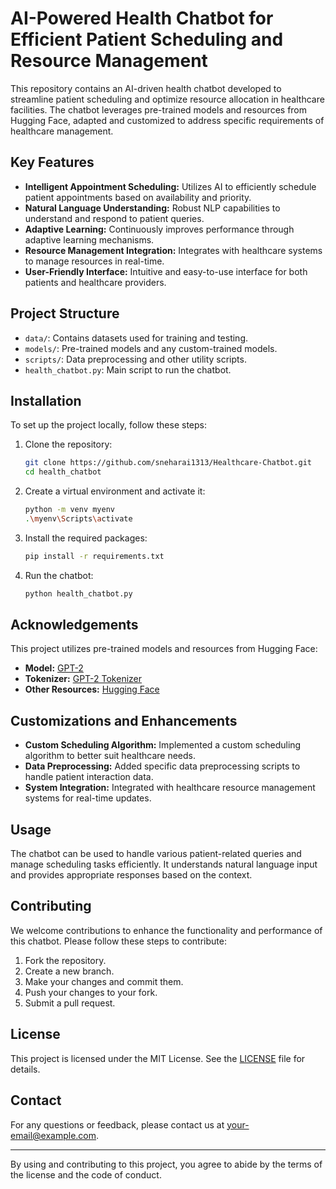# AI-Powered Health Chatbot for Efficient Patient Scheduling and Resource Management

This repository contains an AI-driven health chatbot developed to streamline patient scheduling and optimize resource allocation in healthcare facilities. The chatbot leverages pre-trained models and resources from Hugging Face, adapted and customized to address specific requirements of healthcare management.

## Key Features

- **Intelligent Appointment Scheduling:** Utilizes AI to efficiently schedule patient appointments based on availability and priority.
- **Natural Language Understanding:** Robust NLP capabilities to understand and respond to patient queries.
- **Adaptive Learning:** Continuously improves performance through adaptive learning mechanisms.
- **Resource Management Integration:** Integrates with healthcare systems to manage resources in real-time.
- **User-Friendly Interface:** Intuitive and easy-to-use interface for both patients and healthcare providers.

## Project Structure

- `data/`: Contains datasets used for training and testing.
- `models/`: Pre-trained models and any custom-trained models.
- `scripts/`: Data preprocessing and other utility scripts.
- `health_chatbot.py`: Main script to run the chatbot.

## Installation

To set up the project locally, follow these steps:

1. Clone the repository:
    ```bash
    git clone https://github.com/sneharai1313/Healthcare-Chatbot.git
    cd health_chatbot
    ```

2. Create a virtual environment and activate it:
    ```bash
    python -m venv myenv
    .\myenv\Scripts\activate
    ```

3. Install the required packages:
    ```bash
    pip install -r requirements.txt
    ```

4. Run the chatbot:
    ```bash
    python health_chatbot.py
    ```

## Acknowledgements

This project utilizes pre-trained models and resources from Hugging Face:

- **Model:** [GPT-2](https://huggingface.co/gpt2)
- **Tokenizer:** [GPT-2 Tokenizer](https://huggingface.co/gpt2/tokenizer)
- **Other Resources:** [Hugging Face](https://huggingface.co/)

## Customizations and Enhancements

- **Custom Scheduling Algorithm:** Implemented a custom scheduling algorithm to better suit healthcare needs.
- **Data Preprocessing:** Added specific data preprocessing scripts to handle patient interaction data.
- **System Integration:** Integrated with healthcare resource management systems for real-time updates.

## Usage

The chatbot can be used to handle various patient-related queries and manage scheduling tasks efficiently. It understands natural language input and provides appropriate responses based on the context.

## Contributing

We welcome contributions to enhance the functionality and performance of this chatbot. Please follow these steps to contribute:

1. Fork the repository.
2. Create a new branch.
3. Make your changes and commit them.
4. Push your changes to your fork.
5. Submit a pull request.

## License

This project is licensed under the MIT License. See the [LICENSE](LICENSE) file for details.

## Contact

For any questions or feedback, please contact us at [your-email@example.com](mailto:your-email@example.com).

---

By using and contributing to this project, you agree to abide by the terms of the license and the code of conduct.

